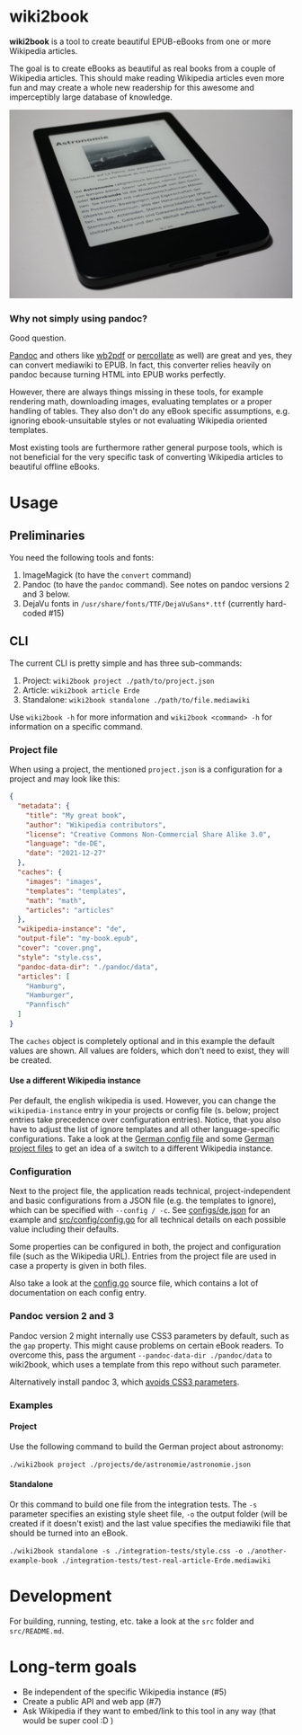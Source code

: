 # wiki2book

**wiki2book** is a tool to create beautiful EPUB-eBooks from one or more Wikipedia articles.

The goal is to create eBooks as beautiful as real books from a couple of Wikipedia articles.
This should make reading Wikipedia articles even more fun and may create a whole new readership for this awesome and imperceptibly large database of knowledge. 

<p align="center">
<img src="photo.JPG" alt="eBook of the German article about astronomy on a Tolino eBook-reader."/>
</p>

### Why not simply using pandoc?

Good question.

[Pandoc](https://pandoc.org/epub.html) and others like [wb2pdf](https://mediawiki2latex.wmflabs.org/) or [percollate](https://github.com/danburzo/percollate) as well) are great and yes, they can convert mediawiki to EPUB.
In fact, this converter relies heavily on pandoc because turning HTML into EPUB works perfectly.

However, there are always things missing in these tools, for example rendering math, downloading images, evaluating templates or a proper handling of tables.
They also don't do any eBook specific assumptions, e.g. ignoring ebook-unsuitable styles or not evaluating Wikipedia oriented templates.

Most existing tools are furthermore rather general purpose tools, which is not beneficial for the very specific task of converting Wikipedia articles to beautiful offline eBooks. 

# Usage

## Preliminaries

You need the following tools and fonts:

1. ImageMagick (to have the `convert` command)
2. Pandoc (to have the `pandoc` command). See notes on pandoc versions 2 and 3 below.
3. DejaVu fonts in `/usr/share/fonts/TTF/DejaVuSans*.ttf` (currently hard-coded #15)

## CLI

The current CLI is pretty simple and has three sub-commands:

1. Project: `wiki2book project ./path/to/project.json`
2. Article: `wiki2book article Erde`
3. Standalone: `wiki2book standalone ./path/to/file.mediawiki`

Use `wiki2book -h` for more information and `wiki2book <command> -h` for information on a specific command.

### Project file

When using a project, the mentioned `project.json` is a configuration for a project and may look like this:

```json
{
  "metadata": {
    "title": "My great book",
    "author": "Wikipedia contributors",
    "license": "Creative Commons Non-Commercial Share Alike 3.0",
    "language": "de-DE",
    "date": "2021-12-27"
  },
  "caches": {
    "images": "images",
    "templates": "templates",
    "math": "math",
    "articles": "articles"
  },
  "wikipedia-instance": "de",
  "output-file": "my-book.epub",
  "cover": "cover.png",
  "style": "style.css",
  "pandoc-data-dir": "./pandoc/data",
  "articles": [
    "Hamburg",
    "Hamburger",
    "Pannfisch"
  ]
}
```

The `caches` object is completely optional and in this example the default values are shown.
All values are folders, which don't need to exist, they will be created.

#### Use a different Wikipedia instance

Per default, the english wikipedia is used.
However, you can change the `wikipedia-instance` entry in your projects or config file (s. below; project entries take precedence over configuration entries).
Notice, that you also have to adjust the list of ignore templates and all other language-specific configurations.
Take a look at the [German config file](configs/de.json) and some [German project files](projects/de/) to get an idea of a switch to a different Wikipedia instance.

### Configuration

Next to the project file, the application reads technical, project-independent and basic configurations from a JSON file (e.g. the templates to ignore), which can be specified with `--config / -c`.
See [configs/de.json](configs/de.json) for an example and [src/config/config.go](src/config/config.go) for all technical details on each possible value including their defaults.

Some properties can be configured in both, the project and configuration file (such as the Wikipedia URL).
Entries from the project file are used in case a property is given in both files.

Also take a look at the [config.go](src/config/config.go) source file, which contains a lot of documentation on each config entry.

### Pandoc version 2 and 3

Pandoc version 2 might internally use CSS3 parameters by default, such as the `gap` property.
This might cause problems on certain eBook readers.
To overcome this, pass the argument `--pandoc-data-dir ./pandoc/data` to wiki2book, which uses a template from this repo without such parameter.

Alternatively install pandoc 3, which [avoids CSS3 parameters](https://github.com/jgm/pandoc/blob/3.0/data/epub.css#L166:L169).

### Examples

#### Project

Use the following command to build the German project about astronomy:

`./wiki2book project ./projects/de/astronomie/astronomie.json`

#### Standalone

Or this command to build one file from the integration tests. The `-s` parameter specifies an existing style sheet
file, `-o` the output folder (will be created if it doesn't exist) and the last value specifies the mediawiki file that
should be turned into an eBook.

`./wiki2book standalone -s ./integration-tests/style.css -o ./another-example-book ./integration-tests/test-real-article-Erde.mediawiki`

# Development

For building, running, testing, etc. take a look at the `src` folder and `src/README.md`.

# Long-term goals

* Be independent of the specific Wikipedia instance (#5)
* Create a public API and web app (#7)
* Ask Wikipedia if they want to embed/link to this tool in any way (that would be super cool :D )
